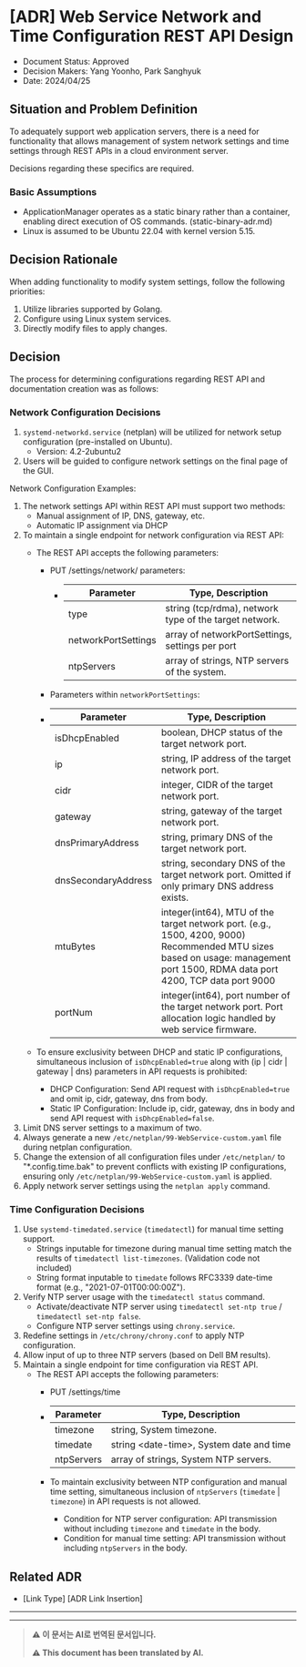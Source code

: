 <!-- [Below Context and problem Defines, Example Then, Freedom As a formal matter 2~3 Please provide the Korean text you would like translated into English. Simply Explanation: Okay.]-->
<!-- Options -->
<!-- [Proposed | Rejected | Approved | Discarded | ... | [ADR-0005](0005-example.md)The provided text "로" translates to "as" or could be context-dependent, potentially meaning "with" or "by" depending on usage in a sentence. Without additional context, a direct translation isn't fully precise. Could you provide more context or the full sentence? Replacement] -->
# [ADR] Web Service Network and Time Configuration REST API Design

* Document Status: Approved <!-- [Proposed | Rejected | Approved | Abandoned | ... | Replaced by [ADR-0005](0005-example.md)] --> <!-- Optional -->
* Decision Makers: Yang Yoonho, Park Sanghyuk
* Date: 2024/04/25

<!-- Define the context and issues below, for example, succinctly describe in 2-3 sentences as needed. -->

<!-- Decision The basis is Every At every decision. Different Water It exists. -->
<!-- [Evidence 1, e.g., Performance And Scalability] -->
<!-- [Evidence 2, e.g., Advanced Function, Community And Support, License Back...] -->
<!-- [Context and problem Below Defines, Example Listen 2~3 Please provide the Korean text you would like translated into English. Simply Explanation: Okay.]-->
## Situation and Problem Definition
<!-- [Define the situation and problem below, for example, concisely in 2-3 sentences.] -->
To adequately support web application servers, there is a need for functionality that allows management of system network settings and time settings through REST APIs in a cloud environment server.

Decisions regarding these specifics are required.

### Basic Assumptions
- ApplicationManager operates as a static binary rather than a container, enabling direct execution of OS commands. (static-binary-adr.md)
- Linux is assumed to be Ubuntu 22.04 with kernel version 5.15.

<!-- [Supporting Evidence 2, e.g., advanced features, community and support, licensing, etc.] -->
<!-- [Supporting Evidence 1, e.g., performance and scalability] -->
<!-- The basis for decisions may vary for each decision made -->

<!-- [Determined Options and Reason It describes., Reason's Example : Unique Option or | Our Requirements Satisfied or | The result is The most Good or ] -->
<!-- [Example 2, e.g., Advanced Function, Community And Support, License Back...] -->
<!-- [Example 1, e.g., Performance And Scalability] -->
<!-- Decision The basis is Every At every decision. Different Water It exists. -->
## Decision Rationale
<!-- Decision rationale can vary for each decision -->
<!-- [Example 1, e.g., Performance and Scalability] -->
<!-- [Example 2, e.g., Advanced Features, Community and Support, Licensing, etc...] -->
When adding functionality to modify system settings, follow the following priorities:
1. Utilize libraries supported by Golang.
2. Configure using Linux system services.
3. Directly modify files to apply changes.

<!-- Describe the chosen options and reasons: e.g., unique option | meets our requirements | best results -->

## Decision
<!-- [Selected Options and Reason It describes., Example: Unique Option | Our Requirements Satisfied | The best Result ] -->
The process for determining configurations regarding REST API and documentation creation was as follows:

### Network Configuration Decisions
1. `systemd-networkd.service` (netplan) will be utilized for network setup configuration (pre-installed on Ubuntu).
   - Version: 4.2-2ubuntu2
2. Users will be guided to configure network settings on the final page of the GUI.

Network Configuration Examples:
1. The network settings API within REST API must support two methods:
    - Manual assignment of IP, DNS, gateway, etc.
    - Automatic IP assignment via DHCP
2. To maintain a single endpoint for network configuration via REST API:
   - The REST API accepts the following parameters:
     - PUT /settings/network/ parameters:
       - | Parameter  | Type, Description                                           |
         |------------|-------------------------------------------------------------|
         | type       | string (tcp/rdma), network type of the target network.         |
         | networkPortSettings | array of networkPortSettings, settings per port |
         | ntpServers | array of strings, NTP servers of the system.              |
      - Parameters within `networkPortSettings`:
       - | Parameter     | Type, Description                                                                                                                                                                                             |
         |---------------|---------------------------------------------------------------------------------------------------------------------------------------------------------------------------------------------------------------|
         | isDhcpEnabled | boolean, DHCP status of the target network port.                                                                                                                                                          |
         | ip            | string, IP address of the target network port.                                                                                                                                                           |
         | cidr          | integer, CIDR of the target network port.                                                                                                                                                                |
         | gateway       | string, gateway of the target network port.                                                                                                                                                               |
         | dnsPrimaryAddress | string, primary DNS of the target network port.                                                                                                                                                           |
         | dnsSecondaryAddress | string, secondary DNS of the target network port. Omitted if only primary DNS address exists.                                                                         |
         | mtuBytes       | integer(int64), MTU of the target network port. (e.g., 1500, 4200, 9000) Recommended MTU sizes based on usage: management port 1500, RDMA data port 4200, TCP data port 9000                                                                         |
         | portNum        | integer(int64), port number of the target network port. Port allocation logic handled by web service firmware.                                                                                                    |
      
   - To ensure exclusivity between DHCP and static IP configurations, simultaneous inclusion of `isDhcpEnabled=true` along with (ip | cidr | gateway | dns) parameters in API requests is prohibited:
     - DHCP Configuration: Send API request with `isDhcpEnabled=true` and omit ip, cidr, gateway, dns from body.
     - Static IP Configuration: Include ip, cidr, gateway, dns in body and send API request with `isDhcpEnabled=false`.
3. Limit DNS server settings to a maximum of two.
4. Always generate a new `/etc/netplan/99-WebService-custom.yaml` file during netplan configuration.
5. Change the extension of all configuration files under `/etc/netplan/` to "*.config.time.bak" to prevent conflicts with existing IP configurations, ensuring only `/etc/netplan/99-WebService-custom.yaml` is applied.
6. Apply network server settings using the `netplan apply` command.

<!-- Example: [ADR-0005](0005-example.md)The provided text "로" translates to "as" or "with" in English, depending on context. Without additional context, a direct translation isn't fully accurate, but generally:

- As a standalone word, it can mean "as."
- In phrases, it often translates to "with." 

Please provide more context if a precise translation is needed. Improved -->
### Time Configuration Decisions

1. Use `systemd-timedated.service` (`timedatectl`) for manual time setting support.
   - Strings inputable for timezone during manual time setting match the results of `timedatectl list-timezones`. (Validation code not included)
   - String format inputable to `timedate` follows RFC3339 date-time format (e.g., "2021-07-01T00:00:00Z").
2. Verify NTP server usage with the `timedatectl status` command.
   - Activate/deactivate NTP server using `timedatectl set-ntp true` / `timedatectl set-ntp false`.
   - Configure NTP server settings using `chrony.service`.
3. Redefine settings in `/etc/chrony/chrony.conf` to apply NTP configuration.
4. Allow input of up to three NTP servers (based on Dell BM results).
5. Maintain a single endpoint for time configuration via REST API.
   - The REST API accepts the following parameters:
     - PUT /settings/time
     - | Parameter   | Type, Description                                  |
       |-------------|----------------------------------------------------|
       | timezone    | string, System timezone.                |
       | timedate    | string \<date-time\>, System date and time  |
       | ntpServers  | array of strings, System NTP servers. |

     - To maintain exclusivity between NTP configuration and manual time setting, simultaneous inclusion of `ntpServers` (`timedate` | `timezone`) in API requests is not allowed.
       - Condition for NTP server configuration: API transmission without including `timezone` and `timedate` in the body.
       - Condition for manual time setting: API transmission without including `ntpServers` in the body.

<!-- Example: Improved by [ADR-0005](0005-example.md) -->

<!-- Example: [ADR-0005](0005-example.md)The provided text "로" translates to "as" or "with" in English, depending on context. Without additional context, a direct translation cannot specify the exact usage. Please provide more context if needed for a precise translation. However, sticking strictly to translation:

"As" or "With Improved -->
<!-- Options -->
## Related ADR <!-- Optional -->

* [Link Type] [ADR Link Insertion] <!-- Example: Improved to [ADR-0005](0005-example.md) -->

---

---

> **⚠️ 이 문서는 AI로 번역된 문서입니다.**
>
> **⚠️ This document has been translated by AI.**